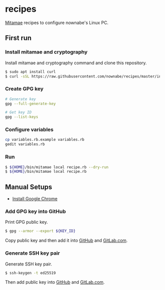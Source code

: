 recipes
=======

[Mitamae](https://github.com/itamae-kitchen/mitamae) recipes to configure nownabe's Linux PC.

## First run

### Install mitamae and cryptography

Install mitamae and cryptography command and clone this repository.

```bash
$ sudo apt install curl
$ curl -sSL https://raw.githubusercontent.com/nownabe/recipes/master/init.sh | bash
```

### Create GPG key

```bash
# Generate key
gpg --full-generate-key

# Get key ID
gpg --list-keys
```

### Configure variables

```bash
cp variables.rb.example variables.rb
gedit variables.rb
```

### Run

```bash
$ ${HOME}/bin/mitamae local recipe.rb --dry-run
$ ${HOME}/bin/mitamae local recipe.rb
```

## Manual Setups

* [Install Google Chrome](https://www.google.com/intl/ja_jp/chrome/)

### Add GPG key into GitHub

Print GPG public key.

```bash
$ gpg --armor --export ${KEY_ID}
```

Copy public key and then add it into [GitHub](https://github.com/settings/keys) and [GitLab.com](https://gitlab.com/profile/gpg_keys).

### Generate SSH key pair

Generate SSH key pair.

```bash
$ ssh-keygen -t ed25519
```

Then add public key into [GitHub](https://github.com/settings/keys) and [GitLab.com](https://gitlab.com/profile/keys).

